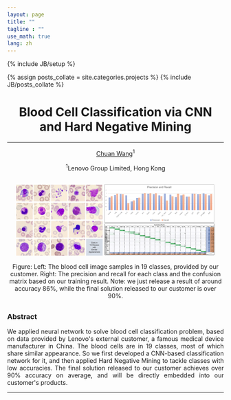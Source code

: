 ```yaml
---
layout: page
title: ""
tagline : ""
use_math: true
lang: zh
---
```

{% include JB/setup %}

{% assign posts_collate = site.categories.projects %}
{% include JB/posts_collate %}

<link rel="stylesheet" href="/glyphicons/css/glyphicons.css">

<h1 style="text-align:center;">Blood Cell Classification via CNN and Hard Negative Mining</h1>

---

<p style="text-align:center;">
	<a href="http://i.cs.hku.hk/~cwang/">Chuan Wang</a><sup>1</sup>
</p>

<p style="text-align:center;">
	<sup>1</sup>Lenovo Group Limited, Hong Kong
</p>

<p style="text-align:center; margin-top: 30px;">
	<img src="cells.jpg" alt="demo" style="width: 40%;">
	<img src="prec-recall-confusion-matrix.png" alt="demo" style="width: 51%;">
</p>

<p style="margin-bottom: 30px; text-align:center;" markdown="1">
	Figure: Left: The blood cell image samples in 19 classes, provided by our customer. Right: The precision and recall for each class and the confusion matrix based on our training result. Note: we just release a result of around accuracy 86%, while the final solution released to our customer is over 90%.
</p>

### Abstract
<p style="text-align: justify; text-justify: inter-word;" markdown="1">
	We applied neural network to solve blood cell classification problem, based on data provided by Lenovo's external customer, a famous medical device manufacturer in China. The blood cells are in 19 classes, most of which share similar appearance. So we first developed a CNN-based classification network for it, and then applied Hard Negative Mining to tackle classes with low accuracies. The final solution released to our customer achieves over 90% accuracy on average, and will be directly embedded into our customer's products.
</p>

---

<!--<table style="width:100%">
<col width="20%">
<col width="10">
<col >

</table>-->

<style type="text/css">
td {
    border: 0.5px;
    vertical-align: center;
    text-align: left;
}
</style>

